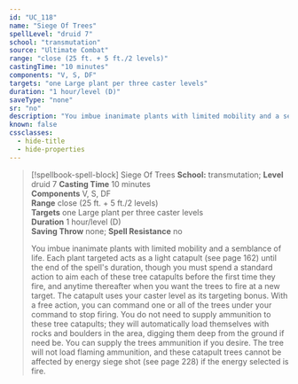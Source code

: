 ```yaml
---
id: "UC_118"
name: "Siege Of Trees"
spellLevel: "druid 7"
school: "transmutation"
source: "Ultimate Combat"
range: "close (25 ft. + 5 ft./2 levels)"
castingTime: "10 minutes"
components: "V, S, DF"
targets: "one Large plant per three caster levels"
duration: "1 hour/level (D)"
saveType: "none"
sr: "no"
description: "You imbue inanimate plants with limited mobility and a semblance of life. Each plant targeted acts as a light catapult (see page 162) until the end of the spell's duration, though you must spend a standard action to aim each of these tree catapults before the first time they fire, and anytime thereafter when you want the trees to fire at a new target. The catapult uses your caster level as its targeting bonus. With a free action, you can command one or all of the trees under your command to stop firing. You do not need to supply ammunition to these tree catapults; they will automatically load themselves with rocks and boulders in the area, digging them deep from the ground if need be. You can supply the trees ammunition if you desire. The tree will not load flaming ammunition, and these catapult trees cannot be affected by energy siege shot (see page 228) if the energy selected is fire."
known: false
cssclasses:
  - hide-title
  - hide-properties
---
```


> [!spellbook-spell-block] Siege Of Trees
> **School:** transmutation; **Level** druid 7
> **Casting Time** 10 minutes  
> **Components** V, S, DF  
> **Range** close (25 ft. + 5 ft./2 levels)  
> **Targets** one Large plant per three caster levels  
> **Duration** 1 hour/level (D)  
> **Saving Throw** none; **Spell Resistance** no
> 
> You imbue inanimate plants with limited mobility and a semblance of life. Each plant targeted acts as a light catapult (see page 162) until the end of the spell's duration, though you must spend a standard action to aim each of these tree catapults before the first time they fire, and anytime thereafter when you want the trees to fire at a new target. The catapult uses your caster level as its targeting bonus. With a free action, you can command one or all of the trees under your command to stop firing. You do not need to supply ammunition to these tree catapults; they will automatically load themselves with rocks and boulders in the area, digging them deep from the ground if need be. You can supply the trees ammunition if you desire. The tree will not load flaming ammunition, and these catapult trees cannot be affected by energy siege shot (see page 228) if the energy selected is fire.